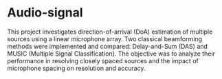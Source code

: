 # Audio-signal
This project investigates direction-of-arrival (DoA) estimation of multiple sources 
using a linear microphone array. Two classical beamforming methods were 
implemented and compared: Delay-and-Sum (DAS) and MUSIC (Multiple Signal 
Classification). The objective was to analyze their performance in resolving closely 
spaced sources and the impact of microphone spacing on resolution and accuracy.
